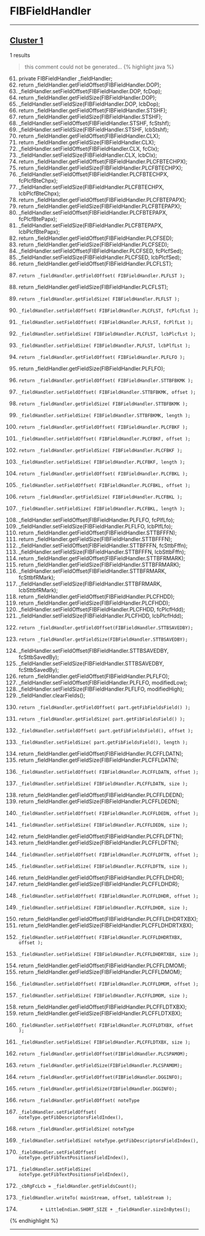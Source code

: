 # FIBFieldHandler

***

## [Cluster 1](./1)
1 results
> this comment could not be generated...
{% highlight java %}
61. private FIBFieldHandler _fieldHandler;
342.   return _fieldHandler.getFieldOffset(FIBFieldHandler.DOP);
347.   _fieldHandler.setFieldOffset(FIBFieldHandler.DOP, fcDop);
352.   return _fieldHandler.getFieldSize(FIBFieldHandler.DOP);
357.   _fieldHandler.setFieldSize(FIBFieldHandler.DOP, lcbDop);
362.   return _fieldHandler.getFieldOffset(FIBFieldHandler.STSHF);
367.   return _fieldHandler.getFieldSize(FIBFieldHandler.STSHF);
372.   _fieldHandler.setFieldOffset(FIBFieldHandler.STSHF, fcStshf);
377.   _fieldHandler.setFieldSize(FIBFieldHandler.STSHF, lcbStshf);
382.   return _fieldHandler.getFieldOffset(FIBFieldHandler.CLX);
387.   return _fieldHandler.getFieldSize(FIBFieldHandler.CLX);
392.   _fieldHandler.setFieldOffset(FIBFieldHandler.CLX, fcClx);
397.   _fieldHandler.setFieldSize(FIBFieldHandler.CLX, lcbClx);
402.   return _fieldHandler.getFieldOffset(FIBFieldHandler.PLCFBTECHPX);
407.   return _fieldHandler.getFieldSize(FIBFieldHandler.PLCFBTECHPX);
412.   _fieldHandler.setFieldOffset(FIBFieldHandler.PLCFBTECHPX, fcPlcfBteChpx);
417.   _fieldHandler.setFieldSize(FIBFieldHandler.PLCFBTECHPX, lcbPlcfBteChpx);
422.   return _fieldHandler.getFieldOffset(FIBFieldHandler.PLCFBTEPAPX);
427.   return _fieldHandler.getFieldSize(FIBFieldHandler.PLCFBTEPAPX);
432.   _fieldHandler.setFieldOffset(FIBFieldHandler.PLCFBTEPAPX, fcPlcfBtePapx);
437.   _fieldHandler.setFieldSize(FIBFieldHandler.PLCFBTEPAPX, lcbPlcfBtePapx);
442.   return _fieldHandler.getFieldOffset(FIBFieldHandler.PLCFSED);
447.   return _fieldHandler.getFieldSize(FIBFieldHandler.PLCFSED);
452.   _fieldHandler.setFieldOffset(FIBFieldHandler.PLCFSED, fcPlcfSed);
457.   _fieldHandler.setFieldSize(FIBFieldHandler.PLCFSED, lcbPlcfSed);
463.   return _fieldHandler.getFieldOffset(FIBFieldHandler.PLCFLST);
485.     return _fieldHandler.getFieldOffset( FIBFieldHandler.PLFLST );
491.   return _fieldHandler.getFieldSize(FIBFieldHandler.PLCFLST);
496.     return _fieldHandler.getFieldSize( FIBFieldHandler.PLFLST );
502.     _fieldHandler.setFieldOffset( FIBFieldHandler.PLCFLST, fcPlcfLst );
507.     _fieldHandler.setFieldOffset( FIBFieldHandler.PLFLST, fcPlfLst );
513.     _fieldHandler.setFieldSize( FIBFieldHandler.PLCFLST, lcbPlcfLst );
518.     _fieldHandler.setFieldSize( FIBFieldHandler.PLFLST, lcbPlfLst );
531.     return _fieldHandler.getFieldOffset( FIBFieldHandler.PLFLFO );
536.   return _fieldHandler.getFieldSize(FIBFieldHandler.PLFLFO);
545.     return _fieldHandler.getFieldOffset( FIBFieldHandler.STTBFBKMK );
550.     _fieldHandler.setFieldOffset( FIBFieldHandler.STTBFBKMK, offset );
558.     return _fieldHandler.getFieldSize( FIBFieldHandler.STTBFBKMK );
563.     _fieldHandler.setFieldSize( FIBFieldHandler.STTBFBKMK, length );
573.     return _fieldHandler.getFieldOffset( FIBFieldHandler.PLCFBKF );
578.     _fieldHandler.setFieldOffset( FIBFieldHandler.PLCFBKF, offset );
586.     return _fieldHandler.getFieldSize( FIBFieldHandler.PLCFBKF );
591.     _fieldHandler.setFieldSize( FIBFieldHandler.PLCFBKF, length );
601.     return _fieldHandler.getFieldOffset( FIBFieldHandler.PLCFBKL );
606.     _fieldHandler.setFieldOffset( FIBFieldHandler.PLCFBKL, offset );
614.     return _fieldHandler.getFieldSize( FIBFieldHandler.PLCFBKL );
619.     _fieldHandler.setFieldSize( FIBFieldHandler.PLCFBKL, length );
624.   _fieldHandler.setFieldOffset(FIBFieldHandler.PLFLFO, fcPlfLfo);
629.   _fieldHandler.setFieldSize(FIBFieldHandler.PLFLFO, lcbPlfLfo);
634.   return _fieldHandler.getFieldOffset(FIBFieldHandler.STTBFFFN);
639.   return _fieldHandler.getFieldSize(FIBFieldHandler.STTBFFFN);
644.   _fieldHandler.setFieldOffset(FIBFieldHandler.STTBFFFN, fcSttbFffn);
649.   _fieldHandler.setFieldSize(FIBFieldHandler.STTBFFFN, lcbSttbFffn);
654.   return _fieldHandler.getFieldOffset(FIBFieldHandler.STTBFRMARK);
659.   return _fieldHandler.getFieldSize(FIBFieldHandler.STTBFRMARK);
664.   _fieldHandler.setFieldOffset(FIBFieldHandler.STTBFRMARK, fcSttbfRMark);
669.   _fieldHandler.setFieldSize(FIBFieldHandler.STTBFRMARK, lcbSttbfRMark);
677.    return _fieldHandler.getFieldOffset(FIBFieldHandler.PLCFHDD);
684.   return _fieldHandler.getFieldSize(FIBFieldHandler.PLCFHDD);
687.   _fieldHandler.setFieldOffset(FIBFieldHandler.PLCFHDD, fcPlcfHdd);
690.   _fieldHandler.setFieldSize(FIBFieldHandler.PLCFHDD, lcbPlcfHdd);
695.     return _fieldHandler.getFieldOffset(FIBFieldHandler.STTBSAVEDBY);
700.     return _fieldHandler.getFieldSize(FIBFieldHandler.STTBSAVEDBY);
705.   _fieldHandler.setFieldOffset(FIBFieldHandler.STTBSAVEDBY, fcSttbSavedBy);
710.   _fieldHandler.setFieldSize(FIBFieldHandler.STTBSAVEDBY, fcSttbSavedBy);
715.   return _fieldHandler.getFieldOffset(FIBFieldHandler.PLFLFO);
725.   _fieldHandler.setFieldOffset(FIBFieldHandler.PLFLFO, modifiedLow);
730.   _fieldHandler.setFieldSize(FIBFieldHandler.PLFLFO, modifiedHigh);
776.   _fieldHandler.clearFields();
781.     return _fieldHandler.getFieldOffset( part.getFibFieldsField() );
786.     return _fieldHandler.getFieldSize( part.getFibFieldsField() );
791.     _fieldHandler.setFieldOffset( part.getFibFieldsField(), offset );
796.     _fieldHandler.setFieldSize( part.getFibFieldsField(), length );
802.   return _fieldHandler.getFieldOffset(FIBFieldHandler.PLCFFLDATN);
808.   return _fieldHandler.getFieldSize(FIBFieldHandler.PLCFFLDATN);
814.     _fieldHandler.setFieldOffset( FIBFieldHandler.PLCFFLDATN, offset );
820.     _fieldHandler.setFieldSize( FIBFieldHandler.PLCFFLDATN, size );
826.   return _fieldHandler.getFieldOffset(FIBFieldHandler.PLCFFLDEDN);
832.   return _fieldHandler.getFieldSize(FIBFieldHandler.PLCFFLDEDN);
838.     _fieldHandler.setFieldOffset( FIBFieldHandler.PLCFFLDEDN, offset );
844.     _fieldHandler.setFieldSize( FIBFieldHandler.PLCFFLDEDN, size );
850.   return _fieldHandler.getFieldOffset(FIBFieldHandler.PLCFFLDFTN);
856.   return _fieldHandler.getFieldSize(FIBFieldHandler.PLCFFLDFTN);
862.     _fieldHandler.setFieldOffset( FIBFieldHandler.PLCFFLDFTN, offset );
868.     _fieldHandler.setFieldSize( FIBFieldHandler.PLCFFLDFTN, size );
874.   return _fieldHandler.getFieldOffset(FIBFieldHandler.PLCFFLDHDR);
880.   return _fieldHandler.getFieldSize(FIBFieldHandler.PLCFFLDHDR);
886.     _fieldHandler.setFieldOffset( FIBFieldHandler.PLCFFLDHDR, offset );
892.     _fieldHandler.setFieldSize( FIBFieldHandler.PLCFFLDHDR, size );
898.   return _fieldHandler.getFieldOffset(FIBFieldHandler.PLCFFLDHDRTXBX);
904.   return _fieldHandler.getFieldSize(FIBFieldHandler.PLCFFLDHDRTXBX);
910.     _fieldHandler.setFieldOffset( FIBFieldHandler.PLCFFLDHDRTXBX, offset );
916.     _fieldHandler.setFieldSize( FIBFieldHandler.PLCFFLDHDRTXBX, size );
922.   return _fieldHandler.getFieldOffset(FIBFieldHandler.PLCFFLDMOM);
928.   return _fieldHandler.getFieldSize(FIBFieldHandler.PLCFFLDMOM);
934.     _fieldHandler.setFieldOffset( FIBFieldHandler.PLCFFLDMOM, offset );
940.     _fieldHandler.setFieldSize( FIBFieldHandler.PLCFFLDMOM, size );
946.   return _fieldHandler.getFieldOffset(FIBFieldHandler.PLCFFLDTXBX);
952.   return _fieldHandler.getFieldSize(FIBFieldHandler.PLCFFLDTXBX);
958.     _fieldHandler.setFieldOffset( FIBFieldHandler.PLCFFLDTXBX, offset );
964.     _fieldHandler.setFieldSize( FIBFieldHandler.PLCFFLDTXBX, size );
991.     return _fieldHandler.getFieldOffset(FIBFieldHandler.PLCSPAMOM);
997.     return _fieldHandler.getFieldSize(FIBFieldHandler.PLCSPAMOM);
1002.     return _fieldHandler.getFieldOffset(FIBFieldHandler.DGGINFO);
1007.     return _fieldHandler.getFieldSize(FIBFieldHandler.DGGINFO);
1012.     return _fieldHandler.getFieldOffset( noteType
1018.     _fieldHandler.setFieldOffset( noteType.getFibDescriptorsFieldIndex(),
1024.     return _fieldHandler.getFieldSize( noteType
1030.     _fieldHandler.setFieldSize( noteType.getFibDescriptorsFieldIndex(),
1042.     _fieldHandler.setFieldOffset( noteType.getFibTextPositionsFieldIndex(),
1054.     _fieldHandler.setFieldSize( noteType.getFibTextPositionsFieldIndex(),
1061.     _cbRgFcLcb = _fieldHandler.getFieldsCount();
1081.     _fieldHandler.writeTo( mainStream, offset, tableStream );
1101.             + LittleEndian.SHORT_SIZE + _fieldHandler.sizeInBytes();
{% endhighlight %}

***

